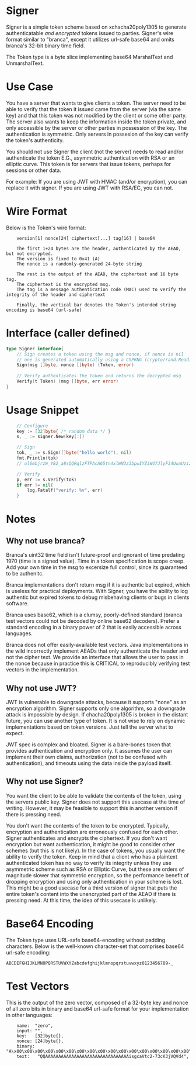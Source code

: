 # Signer

Signer is a simple token scheme based on xchacha20poly1305 to generate authenticatable *and encrypted* 
tokens issued to parties. Signer's wire format similar to "branca", except it utilizes url-safe base64
and omits branca's 32-bit binary time field.

The Token type is a byte slice implementing base64 MarshalText and UnmarshalText.

# Use Case

You have a server that wants to give clients a token. The server need to be able to verify
that the token it issued came from the server (via the same key) and that this token was
not modified by the client or some other party. The server also wants to keep the information
inside the token private, and only accessible by the server or other parties in possession of
the key. The authentication is symmetric. Only servers in possesion of the key can verify the
token's authenticity.

You should not use Signer the client (not the server) needs to read and/or authenticate the token
E.G., asymmetric authentication with RSA or an elliptic curve. This token is for servers that issue
tokens, perhaps for sessions or other data.

For example: If you are using JWT with HMAC (and/or encryption), you can replace it with signer. 
If you are using JWT with RSA/EC, you can not.

# Wire Format

Below is the Token's wire format:
```
	version[1] nonce[24] ciphertext[...] tag[16] | base64

	The first 1+24 bytes are the header, authenticated by the AEAD, but not encrypted.
	The version is fixed to 0x41 (A)
	The nonce is a randomly-generated 24-byte string

	The rest is the output of the AEAD, the ciphertext and 16 byte tag.
	The ciphertext is the encrypted msg.
	The tag is a message authentication code (MAC) used to verify the integrity of the header and ciphertext

	Finally, the vertical bar denotes the Token's intended string encoding is base64 (url-safe)
```

# Interface (caller defined)
```go
type Signer interface{
	// Sign creates a token using the msg and nonce, if nonce is nil
	// one is generated automatically using a CSPRNG (crypto/rand.Read)
	Sign(msg []byte, nonce []byte) (Token, error)
	
	// Verify authenticates the token and returns the decrypted msg
	Verify(t Token) (msg []byte, err error)
}
```

# Usage Snippet
```go
	// Configure
	key := [32]byte{ /* random data */ }
	s, _ := signer.New(key[:])

	// Sign
	tok, _ := s.Sign([]byte("hello world"), nil)
	fmt.Println(tok)
	// ul6mbjrzW_Y82_a8sQQRqlzFTPAcA65tn4xlWN3z3bpwIYZiW47JlyF34UwaUzize4yFfrN8Vzs

	// Verify
	p, err := s.Verify(tok)
	if err != nil{
		log.Fatalf("verify: %v", err)
	}
```

# Notes

## Why not use branca?
Branca's uint32 time field isn't future-proof and ignorant of time predating 1970 (time is a signed value). Time in a token specification is scope creep. Add your own time in the msg to excersize full control, since its guaranteed to be authenitc. 

Branca implementations don't return msg if it is authentic but expired, which is useless for practical deployments. With Signer, you have the ability to log authentic but expired tokens to debug misbehaving clients or bugs in clients software.

Branca uses base62, which is a clumsy, poorly-defined standard (branca test vectors could not be decoded by online base62 decoders). Prefer a standard encoding in a binary power of 2 that is easily accessible across languages.

Branca does not offer easily-available test vectors. Java implementations in the wild incorrectly implement AEADs that only authenticate the header and not the cipher text. We provide an interface that allows the user to pass in the nonce because in practice this is CRITICAL to reproducibly verifying test vectors in the implementation.

## Why not use JWT?

JWT is vulnerable to downgrade attacks, because it supports "none" as an encryption algorithm. Signer supports only one algorithm, so a downgrade attack is impossible by design. If chacha20poly1305 is broken in the distant future, you can use another type of token. It is not wise to rely on dynamic implementations based on token versions. Just tell the server what to expect.

JWT spec is complex and bloated. Signer is a bare-bones token that provides authentication and encryption only. It assumes the user can implement their own claims, authorization (not to be confused with authentication), and timeouts using the data inside the payload itself.

## Why not use Signer?

You want the client to be able to validate the contents of the token, using the servers public key. Signer does not support this usecase at the time of writing. However, it may be feasible to support this in another version if there is pressing need.

You don't want the contents of the token to be encrypted. Typically, encryption and authentication are erroneously confused for each other. Signer authenticates and encrypts the ciphertext. If you don't want encryption but want authentication, it might be good to consider other schemes (but this is not likely). In the case of tokens, you usually want the ability to verify the token. Keep in mind that a client who has a plaintext authenticated token has no way to verify its integrity unless they use asymmetric scheme such as RSA or Elliptic Curve, but these are orders of magnitude slower that symmetric encryption, so the performance benefit of dropping encryption and using only authentication in your scheme is lost. This might be a good usecase for a third version of signer that puts the entire token's content into the unencrypted part of the AEAD if there is pressing need. At this time, the idea of this usecase is unlikely.

# Base64 Encoding

The Token type uses URL-safe base64-encoding without padding characters. Below is the well-known character-set that comprises base64 url-safe encoding:

`ABCDEFGHIJKLMNOPQRSTUVWXYZabcdefghijklmnopqrstuvwxyz0123456789-_`

# Test Vectors

This is the output of the zero vector, composed of a 32-byte key and nonce of all zero bits in binary and base64 url-safe format for your implementation in other languages:

		name:  "zero",
		input: "",
		key:   [32]byte{},
		nonce: [24]byte{},
		binary: "A\x00\x00\x00\x00\x00\x00\x00\x00\x00\x00\x00\x00\x00\x00\x00\x00\x00\x00\x00\x00\x00\x00\x00\x00\b\xac\x81ƕ\xb5;\xefw\n\xde5PU\xde",
		text:   "QQAAAAAAAAAAAAAAAAAAAAAAAAAAAAAAAAisgcaVtc2-73cK3jVQVd4",

